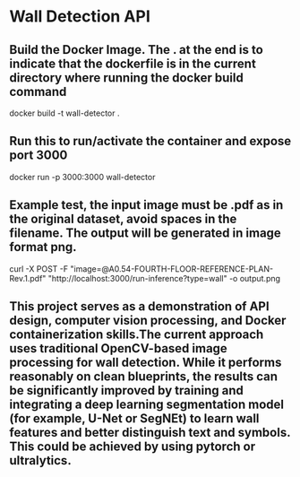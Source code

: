 # Wall Detection API

## Build the Docker Image. The . at the end is to indicate that the dockerfile is in the current directory where running the docker build command
docker build -t wall-detector .

## Run this to run/activate the container and expose port 3000
docker run -p 3000:3000 wall-detector

## Example test, the input image must be .pdf as in the original dataset, avoid spaces in the filename. The output will be generated in image format png.
curl -X POST -F "image=@A0.54-FOURTH-FLOOR-REFERENCE-PLAN-Rev.1.pdf" "http://localhost:3000/run-inference?type=wall" -o output.png

## This project serves as a demonstration of API design, computer vision processing, and Docker containerization skills.The current approach uses traditional OpenCV-based image processing for wall detection. While it performs reasonably on clean blueprints, the results can be significantly improved by training and integrating a deep learning segmentation model (for example, U-Net or SegNEt) to learn wall features and better distinguish text and symbols. This could be achieved by using pytorch or ultralytics. 